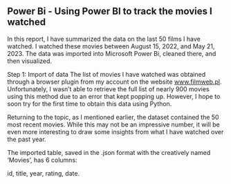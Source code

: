 ## Power Bi - Using Power BI to track the movies I watched
In this report, I have summarized the data on the last 50 films I have watched. I watched these movies between August 15, 2022, and May 21, 2023. The data was imported into Microsoft Power Bi, cleaned there, and then visualized.

Step 1: Import of data
The list of movies I have watched was obtained through a browser plugin from my account on the website www.filmweb.pl. Unfortunately, I wasn’t able to retrieve the full list of nearly 900 movies using this method due to an error that kept popping up. However, I hope to soon try for the first time to obtain this data using Python.

Returning to the topic, as I mentioned earlier, the dataset contained the 50 most recent movies. While this may not be an impressive number, it will be even more interesting to draw some insights from what I have watched over the past year.

The imported table, saved in the .json format with the creatively named ‘Movies’, has 6 columns:

id,
title,
year,
rating,
date.
